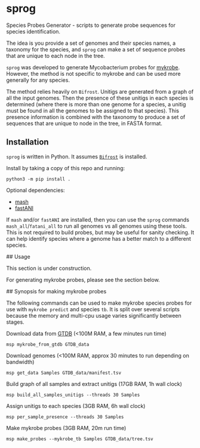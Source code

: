 # sprog

Species Probes Generator - scripts to generate probe sequences for species
identification.

The idea is you provide a set of genomes and their species names, a
taxonomy for the species, and `sprog` can make a set of sequence probes that
are unique to each node in the tree.

`sprog` was developed to generate Mycobacterium probes for
[mykrobe](https://github.com/Mykrobe-tools/mykrobe). However, the method
is not specific to mykrobe and can be used more generally for any species.

The method relies heavily on `Bifrost`. Unitigs are generated from a graph
of all the input genomes. Then the presence of these unitigs in each
species is determined
(where there is more than one genome for a species, a unitig
must be found in all the genomes to be assigned to that species).
This presence information is combined with the taxonomy to produce
a set of sequences that are unique to node in the tree, in FASTA format.

## Installation

`sprog` is written in Python. It assumes
[`Bifrost`](https://github.com/pmelsted/bifrost) is installed.

Install by taking a copy of this repo and running:
```
python3 -m pip install .
```


Optional dependencies:
* [mash](https://github.com/marbl/Mash)
* [fastANI](https://github.com/ParBLiSS/FastANI)

If `mash` and/or `fastANI` are installed, then you can use the `sprog` commands
`mash_all`/`fatani_all` to run all genomes vs all genomes using these tools.
This is not required to build probes, but may be useful for sanity checking.
It can help identify species where a genome has a better match to a
different species.


## Usage

This section is under construction.

For generating mykrobe probes, please see the section below.


## Synopsis for making mykrobe probes

The following commands can be used to make mykrobe species probes for
use with `mykrobe predict` and species `tb`. It is split over several
scripts because the memory and multi-cpu usage varies significantly
between stages.


Download data from [GTDB](https://gtdb.ecogenomic.org)
(<100M RAM, a few minutes run time)

```
msp mykrobe_from_gtdb GTDB_data
```

Download genomes (<100M RAM, approx 30 minutes to run depending on bandwidth)

```
msp get_data Samples GTDB_data/manifest.tsv
```

Build graph of all samples and extract unitigs (17GB RAM, 1h wall clock)

```
msp build_all_samples_unitigs --threads 30 Samples
```

Assign unitigs to each species (3GB RAM, 6h wall clock)

```
msp per_sample_presence --threads 30 Samples
```

Make mykrobe probes (3GB RAM, 20m run time)

```
msp make_probes --mykrobe_tb Samples GTDB_data/tree.tsv
```
